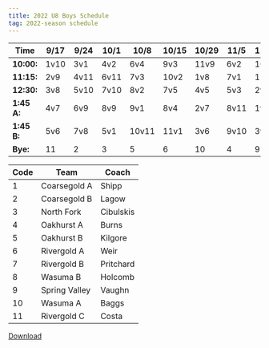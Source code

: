 ```yaml
---
title: 2022 U8 Boys Schedule
tag: 2022-season schedule
---
```


| Time        | 9/17    | 9/24  | 10/1  | 10/8  | 10/15 | 10/29 | 11/5  | 11/12 | 11/19
|-------------|---------|-------|-------|-------|-------|-------|-------|-------|-------
| **10:00:**  | 1v10    | 3v1   | 4v2   | 6v4   | 9v3   | 11v9  | 6v2   | 10v8  | 8v6
| **11:15:**  | 2v9     | 4v11  | 6v11  | 7v3   | 10v2  | 1v8   | 7v1   | 11v7  | 10v4 
| **12:30:**  | 3v8     | 5v10  | 7v10  | 8v2   | 7v5   | 4v5   | 5v3   | 2v5   | 9v5
| **1:45 A:** | 4v7     | 6v9   | 8v9   | 9v1   | 8v4   | 2v7   | 8v11  | 1v6   | 11v3
| **1:45 B:** | 5v6     | 7v8   | 5v1   | 10v11 | 11v1  | 3v6   | 9v10  | 3v4   | 1v2
| **Bye:**    | 11      | 2     | 3     | 5     | 6     | 10    | 4     | 9     | 7


| Code  | Team            | Coach                         
|-------|-----------------|---------------
| 1     | Coarsegold A    | Shipp
| 2     | Coarsegold B    | Lagow
| 3     | North Fork      | Cibulskis
| 4     | Oakhurst A      | Burns
| 5     | Oakhurst B      | Kilgore
| 6     | Rivergold A     | Weir
| 7     | Rivergold B     | Pritchard
| 8     | Wasuma B        | Holcomb
| 9     | Spring Valley   | Vaughn
| 10    | Wasuma A        | Baggs
| 11    | Rivergold C     | Costa


[Download](/schedules/2022/MAYSL-2022-U8-boys.pdf)
